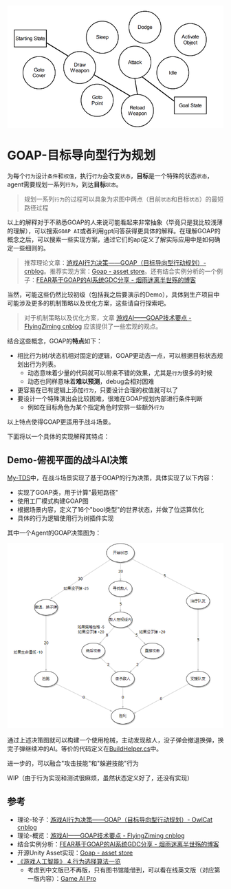 <img src='../img/goap-0.png'>

# GOAP-目标导向型行为规划

为每个`行为`设计`条件`和`权值`，执行`行为`会改变`状态`，**目标**是一个特殊的状态`状态`，agent需要规划一系列`行为`，到达**目标**`状态`。
> 规划一系列`行为`的过程可以具象为求图中两点（目前`状态`和目标`状态`）的最短路径过程

以上的解释对于不熟悉GOAP的人来说可能看起来非常抽象（毕竟只是我比较浅薄的理解），可以搜索`GOAP AI`或者利用gpt问答获得更具体的解释。在理解GOAP的概念之后，可以搜索一些实现方案，通过它们的api定义了解实际应用中是如何确定一些细则的。
> 推荐理论文章：[游戏AI行为决策——GOAP（目标导向型行动规划）- cnblog](https://www.cnblogs.com/OwlCat/p/17936809)。推荐实现方案：[Goap - asset store](https://assetstore.unity.com/packages/tools/behavior-ai/goap-252687)。还有结合实例分析的一个例子：[FEAR基于GOAP的AI系统GDC分享 -  烟雨迷离半世殇的博客](https://www.lfzxb.top/gdc-sharing-of-ai-system-based-on-goap-in-fear-simple-cn/)

当然，可能这些仍然比较初级（包括我之后要演示的Demo），具体到生产项目中可能涉及更多的机制策略以及优化方案，这些请自行探索吧。
> 对于机制策略以及优化方案，文章 [游戏AI——GOAP技术要点 - FlyingZiming cnblog](https://www.cnblogs.com/FlyingZiming/p/17274602.html) 应该提供了一些宏观的观点。

结合这些概念，GOAP的**特点**如下：
- 相比行为树/状态机相对固定的逻辑，GOAP更动态一点，可以根据目标状态规划出行为列表。
    - 动态意味着少量的代码就可以带来不错的效果，尤其是`行为`很多的时候
    - 动态也同样意味着**难以预测**，debug会相对困难
- 更容易在已有逻辑上添加`行为`，只要设计合理的权值就可以了
- 要设计一个特殊演出会比较困难，很难在GOAP规划内部进行条件判断
    - 例如在目标角色为某个指定角色时安排一些额外`行为`

以上特点使得GOAP更适用于战斗场景。

下面将以一个具体的实现解释其特点：

## Demo-俯视平面的战斗AI决策

[My-TDS](https://github.com/Unarimit/my-topdown-shooting-game/tree/dev/Assets/Scripts/CombatLogic/GOAPs)中，在战斗场景实现了基于GOAP的行为决策，具体实现了以下内容：
- 实现了GOAP类，用于计算"最短路径"
- 使用工厂模式构建GOAP图
- 根据场景内容，定义了16个"bool类型"的世界状态，并做了位运算优化
- 具体的行为逻辑使用行为树插件实现

其中一个Agent的GOAP决策图为：

<img src='../img/goap-1.png'>

通过上述决策图就可以构建一个使用枪械，主动发现敌人，没子弹会撤退换弹，换完子弹继续冲的AI。等价的代码定义在[BuildHelper.cs](https://github.com/Unarimit/my-topdown-shooting-game/blob/1036f1da9989df0aa24b79d95f4aee7dc8c4e2e7/Assets/Scripts/CombatLogic/GOAPs/Builders/BuildHelper.cs)中。

进一步的，可以融合"攻击技能"和"躲避技能"行为

WIP（由于行为实现和测试很麻烦，虽然状态定义好了，还没有实现）

## 参考
- 理论-轮子：[游戏AI行为决策——GOAP（目标导向型行动规划）- OwlCat cnblog](https://www.cnblogs.com/OwlCat/p/17936809)
- 理论-概览：[游戏AI——GOAP技术要点 - FlyingZiming cnblog](https://www.cnblogs.com/FlyingZiming/p/17274602.html)
- 结合实例分析：[FEAR基于GOAP的AI系统GDC分享 -  烟雨迷离半世殇的博客](https://www.lfzxb.top/gdc-sharing-of-ai-system-based-on-goap-in-fear-simple-cn/)
- 开源Unity Asset实现：[Goap - asset store](https://assetstore.unity.com/packages/tools/behavior-ai/goap-252687)
- [《游戏人工智能》 4.行为选择算法一览](https://book.douban.com/subject/27154117/)
    - 考虑到中文版已不再版，只有图书馆能借到，可以看在线英文版（对应第一版内容）：[Game AI Pro](http://www.gameaipro.com/)